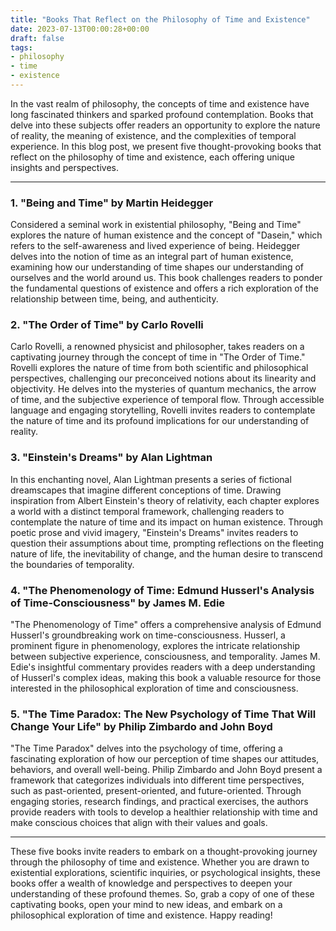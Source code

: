 ```yaml
---
title: "Books That Reflect on the Philosophy of Time and Existence"
date: 2023-07-13T00:00:28+00:00
draft: false
tags:
- philosophy
- time
- existence
---
```


In the vast realm of philosophy, the concepts of time and existence have long fascinated thinkers and sparked profound contemplation. Books that delve into these subjects offer readers an opportunity to explore the nature of reality, the meaning of existence, and the complexities of temporal experience. In this blog post, we present five thought-provoking books that reflect on the philosophy of time and existence, each offering unique insights and perspectives.

---

### 1. "Being and Time" by Martin Heidegger

Considered a seminal work in existential philosophy, "Being and Time" explores the nature of human existence and the concept of "Dasein," which refers to the self-awareness and lived experience of being. Heidegger delves into the notion of time as an integral part of human existence, examining how our understanding of time shapes our understanding of ourselves and the world around us. This book challenges readers to ponder the fundamental questions of existence and offers a rich exploration of the relationship between time, being, and authenticity.

### 2. "The Order of Time" by Carlo Rovelli

Carlo Rovelli, a renowned physicist and philosopher, takes readers on a captivating journey through the concept of time in "The Order of Time." Rovelli explores the nature of time from both scientific and philosophical perspectives, challenging our preconceived notions about its linearity and objectivity. He delves into the mysteries of quantum mechanics, the arrow of time, and the subjective experience of temporal flow. Through accessible language and engaging storytelling, Rovelli invites readers to contemplate the nature of time and its profound implications for our understanding of reality.

### 3. "Einstein's Dreams" by Alan Lightman

In this enchanting novel, Alan Lightman presents a series of fictional dreamscapes that imagine different conceptions of time. Drawing inspiration from Albert Einstein's theory of relativity, each chapter explores a world with a distinct temporal framework, challenging readers to contemplate the nature of time and its impact on human existence. Through poetic prose and vivid imagery, "Einstein's Dreams" invites readers to question their assumptions about time, prompting reflections on the fleeting nature of life, the inevitability of change, and the human desire to transcend the boundaries of temporality.

### 4. "The Phenomenology of Time: Edmund Husserl's Analysis of Time-Consciousness" by James M. Edie

"The Phenomenology of Time" offers a comprehensive analysis of Edmund Husserl's groundbreaking work on time-consciousness. Husserl, a prominent figure in phenomenology, explores the intricate relationship between subjective experience, consciousness, and temporality. James M. Edie's insightful commentary provides readers with a deep understanding of Husserl's complex ideas, making this book a valuable resource for those interested in the philosophical exploration of time and consciousness.

### 5. "The Time Paradox: The New Psychology of Time That Will Change Your Life" by Philip Zimbardo and John Boyd

"The Time Paradox" delves into the psychology of time, offering a fascinating exploration of how our perception of time shapes our attitudes, behaviors, and overall well-being. Philip Zimbardo and John Boyd present a framework that categorizes individuals into different time perspectives, such as past-oriented, present-oriented, and future-oriented. Through engaging stories, research findings, and practical exercises, the authors provide readers with tools to develop a healthier relationship with time and make conscious choices that align with their values and goals.

---

These five books invite readers to embark on a thought-provoking journey through the philosophy of time and existence. Whether you are drawn to existential explorations, scientific inquiries, or psychological insights, these books offer a wealth of knowledge and perspectives to deepen your understanding of these profound themes. So, grab a copy of one of these captivating books, open your mind to new ideas, and embark on a philosophical exploration of time and existence. Happy reading!